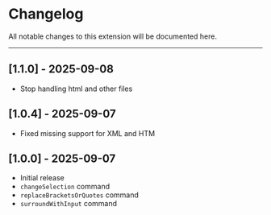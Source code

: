# Changelog

All notable changes to this extension will be documented here.

---

## [1.1.0] - 2025-09-08

- Stop handling html and other files

## [1.0.4] - 2025-09-07

- Fixed missing support for XML and HTM

## [1.0.0] - 2025-09-07

- Initial release
- `changeSelection` command
- `replaceBracketsOrQuotes` command
- `surroundWithInput` command
